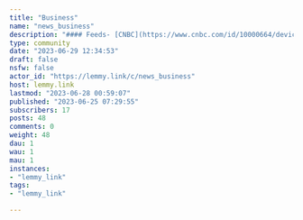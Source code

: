 ```yaml
---
title: "Business" 
name: "news_business"
description: "#### Feeds- [CNBC](https://www.cnbc.com/id/10000664/device/rss/rss.html)- [The Wall Street Journal](http://feeds.wsjonline.com/wsj/xml/rss/3_7014.xml)"
type: community
date: "2023-06-29 12:34:53"
draft: false
nsfw: false
actor_id: "https://lemmy.link/c/news_business"
host: lemmy.link
lastmod: "2023-06-28 00:59:07"
published: "2023-06-25 07:29:55"
subscribers: 17
posts: 48
comments: 0
weight: 48
dau: 1
wau: 1
mau: 1
instances:
- "lemmy_link"
tags: 
- "lemmy_link"

---
```

